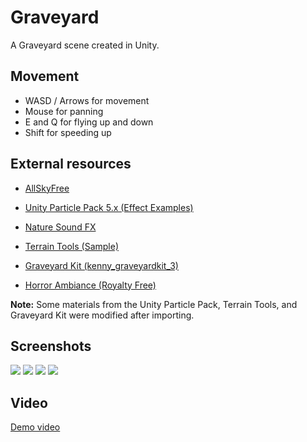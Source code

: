 # Graveyard

A Graveyard scene created in Unity.

## Movement

- WASD / Arrows for movement
- Mouse for panning
- E and Q for flying up and down
- Shift for speeding up

## External resources

- [AllSkyFree](https://assetstore.unity.com/packages/2d/textures-materials/sky/allsky-free-10-sky-skybox-set-146014)
- [Unity Particle Pack 5.x (Effect Examples)](https://assetstore.unity.com/packages/essentials/asset-packs/unity-particle-pack-5-x-73777)
- [Nature Sound FX](https://assetstore.unity.com/packages/audio/sound-fx/nature-sound-fx-180413)
- [Terrain Tools (Sample)](https://assetstore.unity.com/packages/2d/textures-materials/nature/terrain-tools-sample-asset-pack-145808)
- [Graveyard Kit (kenny_graveyardkit_3)](https://kenney.nl/assets/graveyard-kit)


- [Horror Ambiance (Royalty Free)](https://www.youtube.com/watch?v=1nD3Sp_saz4)

**Note:** Some materials from the Unity Particle Pack, Terrain Tools, and Graveyard Kit were modified after importing.

## Screenshots

![](https://i.imgur.com/eOStAII.jpeg)
![](https://i.imgur.com/AwnFjS1.jpeg)
![](https://i.imgur.com/ywPcSSJ.jpeg)
![](https://i.imgur.com/vPeIsOg.jpeg)

## Video

[Demo video](https://youtu.be/XjAeMM_wYn0)